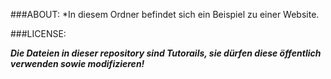 ###ABOUT:
*In diesem Ordner befindet sich ein Beispiel zu einer Website.

###LICENSE:

***Die Dateien in dieser repository sind Tutorails, sie dürfen diese öffentlich verwenden sowie modifizieren!***
